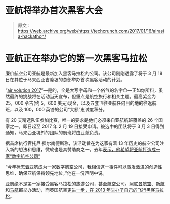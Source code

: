 # 亚航将举办首次黑客大会 

> 原文：<https://web.archive.org/web/https://techcrunch.com/2017/01/16/airasia-hackathon/>

# 亚航正在举办它的第一次黑客马拉松

廉价航空公司亚航是最新加入黑客马拉松的公司。该公司刚刚透露了将于 3 月 18 日在其位于马来西亚吉隆坡的总部举办首次黑客活动的计划。

“[air volution 2017](https://web.archive.org/web/20221004211153/http://airvolution.airasia.com/)”—是的，全是大写字母和一个俗气的名字😑—正如你所料，虽然最终的挑战将在活动当天宣布，但重点是航空旅行和相关主题。最高奖金为 25，000 令吉(约 5，600 美元)现金，以及五套飞往亚航任何目的地的往返航班，以及 100，000 英镑的公司“大额”忠诚度积分。

有 20 支精选队伍参加比赛，唯一的要求是他们必须来自亚航航班覆盖的 26 个国家之一。即日起至 2017 年 2 月 19 日接受申请。被选中的团队将于 3 月 3 日得到通知，马来西亚境外的团队的航班将由亚航负责。

据首席执行官托尼·费尔南德斯称，该活动旨在为这家有着 13 年历史的航空公司注入新的想法和思维，微软也是其赞助商之一。去年[表示，他希望将亚航打造成一家“数字航空公司”](https://web.archive.org/web/20221004211153/http://www.flightmalaysia.com/tony-fernandes-wants-to-turn-airasia-into-a-digital-airline-1129.php)

“今年标志着亚航成为一家数字航空公司，我相信这一事件可以激发激进的创造性思维，确保亚航保持领先地位，”他在一份声明中说。

亚航绝不是第一家接受黑客马拉松的旅游公司，甚至航空公司。[阿联酋航空](https://web.archive.org/web/20221004211153/http://emirateshackathon.com/)、[新航](https://web.archive.org/web/20221004211153/http://appchallenge.singaporeair.com/)和[马航](https://web.archive.org/web/20221004211153/https://hackathon.malaysiaairlines.com/)都举办活动，而英国航空[更进一步，在 2013 年举办了自己的飞行黑客马拉松](https://web.archive.org/web/20221004211153/https://beta.techcrunch.com/2013/06/13/the-mile-high-hackathon/)。